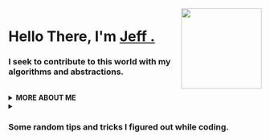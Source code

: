 <img align="right" src="https://media.giphy.com/media/d31vTpVi1LAcDvdm/giphy.gif" height="160px" width="auto">

<h1 align="left">Hello There, I'm <a href="https://www.facebook.com/hieuhas/">Jeff .</a></h1>

<h3 align="left">I seek to contribute to this world with my algorithms and abstractions.</h3>


<br>

 
  <details>
    <summary>
    <strong>MORE ABOUT ME</strong>
    </summary>

```javascript
const sidbelbase = {
  availableForHire: true,
  education: "UnderGraduate",
  otherAlias: "Back-end Developer",
  codesIn: [ "Java","J2EE","Java Swing","VueJs", "HTML", "CSS"],
  currentlylearning: ["TailwindCss","SwiftUI","SpringBoot"],
  toolsUsing: ["PostMan","GitKraken","IntelliJ IDEA","Brave"],
  experiences: [ ],
}
```
<img src="https://media.giphy.com/media/RhwkGhrlj3NVSOxWSN/giphy.gif" height="30"> <em><b>I'm mostly active around the internet</b> so if you want to say hi or just dropby, feel free to <a target="_blank" href="https://www.facebook.com/hieuhas/"><strong> start a discussion here</strong></a>, I'll be happy to exchnage our views on dinosaurs or life or anything you fancy about ;)</b> </em>

</details>

<details>
   <summary>
      <h3 align="left">Some random tips and tricks I figured out while coding.</h3>
   </summary>

 
      <h4 align="left"> Create an alias to shorten the command ``./mvnw spring-boot:run.``</h4>

 
1. In the terminal tab within IntelliJ IDEA, navigate to the root folder of your project.

2. Create a .bash_aliases file in the root folder of your project if it doesn't already exist. To create the file, run the following command:
   `` touch .alias ``

3. Open the .bash_aliases file, add the following line to the file:
   ``  alias run='./mvnw spring-boot:run’ ``
   This will create an alias ``run`` for the command ``./mvnw spring-boot:run.``

4. In the terminal, run the following command to reload your aliases: ``source .alias``

5. Well done, just run the following command to test the alias [each time reopen project you have to run cmd ``source .alias`` (one time) then ``run`` to start ]


</details>



